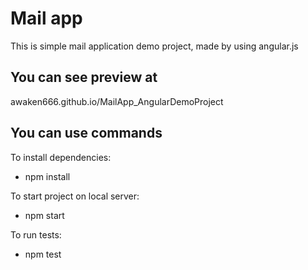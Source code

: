 # Mail app

This is simple mail application demo project, made by using angular.js

## You can see preview at 

 awaken666.github.io/MailApp_AngularDemoProject
 
## You can use commands

 To install dependencies:
 
  - npm install
  
 To start project on local server:
 
  - npm start
   
 To run tests:
 
  - npm test
